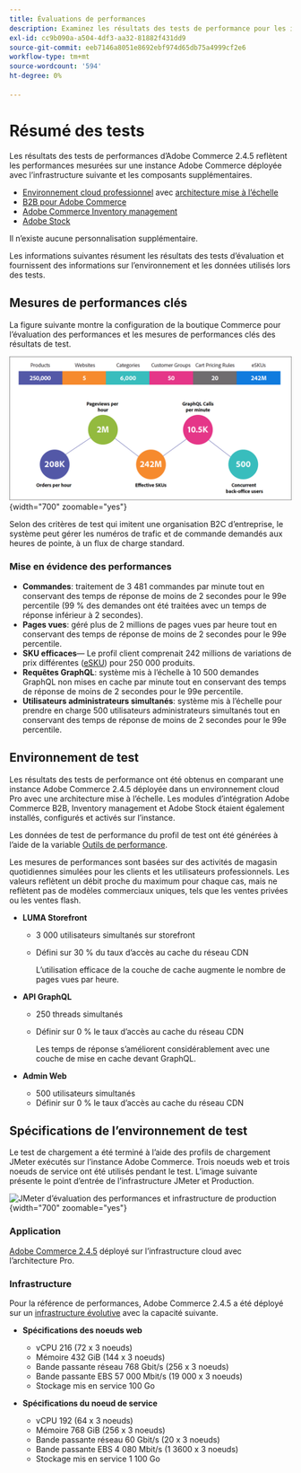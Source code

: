 ```yaml
---
title: Évaluations de performances
description: Examinez les résultats des tests de performance pour les implémentations Adobe Commerce hébergées sur l’infrastructure cloud d’Adobe.
exl-id: cc9b090a-a504-4df3-aa32-81882f431dd9
source-git-commit: eeb7146a8051e8692ebf974d65db75a4999cf2e6
workflow-type: tm+mt
source-wordcount: '594'
ht-degree: 0%

---
```


# Résumé des tests

Les résultats des tests de performances d’Adobe Commerce 2.4.5 reflètent les performances mesurées sur une instance Adobe Commerce déployée avec l’infrastructure suivante et les composants supplémentaires.
- [Environnement cloud professionnel](https://experienceleague.adobe.com/docs/commerce-cloud-service/user-guide/architecture/pro-architecture.html) avec [architecture mise à l’échelle](https://experienceleague.adobe.com/docs/commerce-cloud-service/user-guide/architecture/scaled-architecture.html)
- [B2B pour Adobe Commerce](https://experienceleague.adobe.com/docs/commerce-admin/b2b/introduction.html)
- [Adobe Commerce Inventory management](https://experienceleague.adobe.com/docs/commerce-admin/inventory/introduction.html)
- [Adobe Stock](https://experienceleague.adobe.com/docs/commerce-admin/content-design/media/adobe-stock/adobe-stock.html)

Il n’existe aucune personnalisation supplémentaire.

Les informations suivantes résument les résultats des tests d’évaluation et fournissent des informations sur l’environnement et les données utilisés lors des tests.

## Mesures de performances clés

La figure suivante montre la configuration de la boutique Commerce pour l’évaluation des performances et les mesures de performances clés des résultats de test.

![JMeter d’évaluation des performances et infrastructure de production](../../../assets/performance/images/performance-benchmark-kpis-245-cloud.png){width="700" zoomable="yes"}

Selon des critères de test qui imitent une organisation B2C d’entreprise, le système peut gérer les numéros de trafic et de commande demandés aux heures de pointe, à un flux de charge standard.

### Mise en évidence des performances

- **Commandes**: traitement de 3 481 commandes par minute tout en conservant des temps de réponse de moins de 2 secondes pour le 99e percentile (99 % des demandes ont été traitées avec un temps de réponse inférieur à 2 secondes).
- **Pages vues**: géré plus de 2 millions de pages vues par heure tout en conservant des temps de réponse de moins de 2 secondes pour le 99e percentile.
- **SKU efficaces**— Le profil client comprenait 242 millions de variations de prix différentes (<a href="https://experienceleague.adobe.com/docs/commerce-operations/implementation-playbook/best-practices/planning/product-sku-limits.html">eSKU</a>) pour 250 000 produits.
- **Requêtes GraphQL**: système mis à l’échelle à 10 500 demandes GraphQL non mises en cache par minute tout en conservant des temps de réponse de moins de 2 secondes pour le 99e percentile.
- **Utilisateurs administrateurs simultanés**: système mis à l’échelle pour prendre en charge 500 utilisateurs administrateurs simultanés tout en conservant des temps de réponse de moins de 2 secondes pour le 99e percentile.

## Environnement de test

Les résultats des tests de performance ont été obtenus en comparant une instance Adobe Commerce 2.4.5 déployée dans un environnement cloud Pro avec une architecture mise à l’échelle. Les modules d’intégration Adobe Commerce B2B, Inventory management et Adobe Stock étaient également installés, configurés et activés sur l’instance.

Les données de test de performance du profil de test ont été générées à l’aide de la variable <a href="https://experienceleague.adobe.com/docs/commerce-operations/configuration-guide/cli/generate-data.html">Outils de performance</a>.

Les mesures de performances sont basées sur des activités de magasin quotidiennes simulées pour les clients et les utilisateurs professionnels. Les valeurs reflètent un débit proche du maximum pour chaque cas, mais ne reflètent pas de modèles commerciaux uniques, tels que les ventes privées ou les ventes flash.

- **LUMA Storefront**
   - 3 000 utilisateurs simultanés sur storefront
   - Défini sur 30 % du taux d’accès au cache du réseau CDN

      L’utilisation efficace de la couche de cache augmente le nombre de pages vues par heure.

- **API GraphQL**
   - 250 threads simultanés
   - Définir sur 0 % le taux d’accès au cache du réseau CDN

      Les temps de réponse s’améliorent considérablement avec une couche de mise en cache devant GraphQL.

- **Admin Web**
   - 500 utilisateurs simultanés
   - Définir sur 0 % le taux d’accès au cache du réseau CDN

## Spécifications de l’environnement de test

Le test de chargement a été terminé à l’aide des profils de chargement JMeter exécutés sur l’instance Adobe Commerce. Trois noeuds web et trois noeuds de service ont été utilisés pendant le test. L’image suivante présente le point d’entrée de l’infrastructure JMeter et Production.

![JMeter d’évaluation des performances et infrastructure de production](https://git.corp.adobe.com/storage/user/43354/files/4d801e3e-96b7-4193-b94f-12571263b495){width="700" zoomable="yes"}

### Application

<a href="https://experienceleague.adobe.com/docs/commerce-operations/release/notes/adobe-commerce/2-4-5.html">Adobe Commerce 2.4.5</a> déployé sur l’infrastructure cloud avec l’architecture Pro.

### Infrastructure

Pour la référence de performances, Adobe Commerce 2.4.5 a été déployé sur un [infrastructure évolutive](https://experienceleague.adobe.com/docs/commerce-cloud-service/user-guide/architecture/scaled-architecture.html) avec la capacité suivante.

- **Spécifications des noeuds web**
   - vCPU 216 (72 x 3 noeuds)
   - Mémoire 432 GiB (144 x 3 noeuds)
   - Bande passante réseau 768 Gbit/s (256 x 3 noeuds)
   - Bande passante EBS 57 000 Mbit/s (19 000 x 3 noeuds)
   - Stockage mis en service 100 Go

- **Spécifications du noeud de service**
   - vCPU 192 (64 x 3 noeuds)
   - Mémoire 768 GiB (256 x 3 noeuds)
   - Bande passante réseau 60 Gbit/s (20 x 3 noeuds)
   - Bande passante EBS 4 080 Mbit/s (1 3600 x 3 noeuds)
   - Stockage mis en service 1 100 Go
